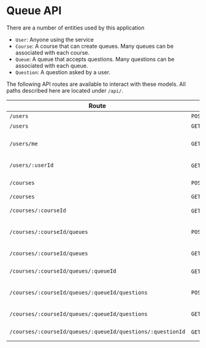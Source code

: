 # Queue API

There are a number of entities used by this application

- `User`: Anyone using the service
- `Course`: A course that can create queues. Many queues can be associated with each course.
- `Queue`: A queue that accepts questions. Many questions can be associated with each queue.
- `Question`: A question asked by a user.

The following API routes are available to interact with these models. All paths
described here are located under `/api/`.

| Route                                                      | Verbs                  | Description                                 |
| ---------------------------------------------------------- | ---------------------- | ------------------------------------------- |
| `/users`                                                   | `POST`                 | Create a new user                           |
| `/users`                                                   | `GET`                  | Get all users                               |
| `/users/me`                                                | `GET/PATCH`            | Get/Update the currently authenticated user |
| `/users/:userId`                                           | `GET`/`PATCH`/`DELETE` | Get/Update/Delete the given user            |
| `/courses`                                                 | `POST`                 | Create a new course                         |
| `/courses`                                                 | `GET`                  | Get all courses                             |
| `/courses/:courseId`                                       | `GET`/`PATCH`/`DELETE` | Get/Update/Delete the given course          |
| `/courses/:courseId/queues`                                | `POST`                 | Create a new queue for the given course     |
| `/courses/:courseId/queues`                                | `GET`                  | Get all queues for the given course         |
| `/courses/:courseId/queues/:queueId`                       | `GET`/`PATCH`/`DELETE` | Get/Update/Delete the given queue           |
| `/courses/:courseId/queues/:queueId/questions`             | `POST`                 | Create a question for the given queue       |
| `/courses/:courseId/queues/:queueId/questions`             | `GET`                  | Get all questions for the queue             |
| `/courses/:courseId/queues/:queueId/questions/:questionId` | `GET`/`PATCH`/`DELETE` | Get/Update/Delete the given question        |
